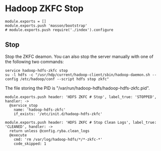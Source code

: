 
# Hadoop ZKFC Stop

    module.exports = []
    module.exports.push 'masson/bootstrap'
    # module.exports.push require('./index').configure

## Stop

Stop the ZKFC deamon. You can also stop the server manually with one of
the following two commands:

```
service hadoop-hdfs-zkfc stop
su -l hdfs -c "/usr/hdp/current/hadoop-client/sbin/hadoop-daemon.sh --config /etc/hadoop/conf --script hdfs stop zkfc"
```

The file storing the PID is "/var/run/hadoop-hdfs/hadoop-hdfs-zkfc.pid".

    module.exports.push header: 'HDFS ZKFC # Stop', label_true: 'STOPPED', handler: ->
      @service_stop
        name: 'hadoop-hdfs-zkfc'
        if_exists: '/etc/init.d/hadoop-hdfs-zkfc'

    module.exports.push header: 'HDFS ZKFC # Stop Clean Logs', label_true: 'CLEANED', handler: ->
      return unless @config.ryba.clean_logs
      @execute
        cmd: 'rm /var/log/hadoop-hdfs/*/*-zkfc-*'
        code_skipped: 1
